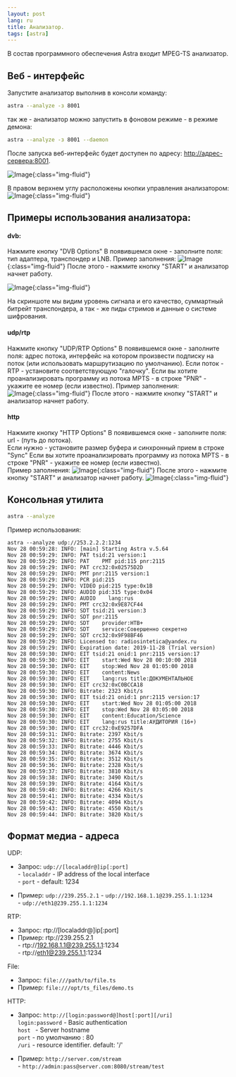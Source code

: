 ```yaml
---
layout: post
lang: ru
title: Анализатор. 
tags: [astra]
---
```


В состав программного обеспечения Astra входит MPEG-TS анализатор.
<!-- more -->

## Веб - интерфейс

Запустите анализатор выполнив в консоли команду:

``` sh
astra --analyze -з 8001
```

так же - анализатор можно запустить в фоновом режиме - в режиме демона:
``` sh
astra --analyze -з 8001 --daemon
```

После запуска веб-интерфейс будет доступен по адресу: <http://адрес-сервера:8001>. 

![Image](/assets/post-img/analyze.png){:class="img-fluid"}

В правом верхнем углу расположены кнопки управления  анализатором:  
![Image](/assets/post-img/analyze-buttons.png){:class="img-fluid"}

## Примеры использования анализатора: 

#### dvb:
Нажмите кнопку "DVB Options"
В появившемся окне - заполните поля: тип адаптера, транспондер и LNB.
Пример заполнения:
![Image](/assets/post-img/analyze-dvb-open.png){:class="img-fluid"}
После этого - нажмите кнопку "START" и анализатор начнет работу.

![Image](/assets/post-img/analyze-dvb.png){:class="img-fluid"}

На скриншоте мы видим уровень сигнала и его качество, суммартный битрейт транспондера, а так - же пиды стримов и данные о системе шифрования.

#### udp/rtp
Нажмите кнопку "UDP/RTP Options"
В появившемся окне - заполните поля: адрес потока, интерфейс на котором произвести подписку на поток (или использовать маршрутизацию по умолчанию). 
Если поток - RTP - установите соответствующую "галочку". 
Если вы хотите проанализировать программу из потока MPTS - в строке "PNR" - укажите ее номер (если известно). 
Пример заполнения:  
![Image](/assets/post-img/analyze-udp.png){:class="img-fluid"}
После этого - нажмите кнопку "START" и анализатор начнет работу.

#### http
Нажмите кнопку "HTTP Options"
В появившемся окне - заполните поля: url - (путь до потока).  
Если нужно - установите размер буфера и синхронный прием в строке "Sync" 
Если вы хотите проанализировать программу из потока MPTS - в строке "PNR" - укажите ее номер (если известно).  
Пример заполнения:
![Image](/assets/post-img/analyze-http-open.png){:class="img-fluid"}
После этого - нажмите кнопку "START" и анализатор начнет работу.
![Image](/assets/post-img/analyze-http.png){:class="img-fluid"}



## Консольная утилита

``` sh
astra --analyze
```
Пример использования:

```
astra --analyze udp://253.2.2.2:1234
Nov 28 00:59:28: INFO: [main] Starting Astra v.5.64
Nov 28 00:59:29: INFO: PAT tsid:21 version:1
Nov 28 00:59:29: INFO: PAT    PMT pid:115 pnr:2115
Nov 28 00:59:29: INFO: PAT crc32:0x02575D2D
Nov 28 00:59:29: INFO: PMT pnr:2115 version:1
Nov 28 00:59:29: INFO: PCR pid:215
Nov 28 00:59:29: INFO: VIDEO pid:215 type:0x1B
Nov 28 00:59:29: INFO: AUDIO pid:315 type:0x04
Nov 28 00:59:29: INFO: AUDIO    lang:rus
Nov 28 00:59:29: INFO: PMT crc32:0x9E87CF44
Nov 28 00:59:29: INFO: SDT tsid:21 version:3
Nov 28 00:59:29: INFO: SDT pnr:2115
Nov 28 00:59:29: INFO: SDT    provider:HTB+
Nov 28 00:59:29: INFO: SDT    service:Совершенно секретно
Nov 28 00:59:29: INFO: SDT crc32:0x9F98BF46
Nov 28 00:59:29: INFO: Licensed to: radiosintetica@yandex.ru
Nov 28 00:59:29: INFO: Expiration date: 2019-11-28 (Trial version)
Nov 28 00:59:30: INFO: EIT tsid:21 onid:1 pnr:2115 version:17
Nov 28 00:59:30: INFO: EIT    start:Wed Nov 28 00:10:00 2018
Nov 28 00:59:30: INFO: EIT    stop:Wed Nov 28 01:05:00 2018
Nov 28 00:59:30: INFO: EIT    content:News
Nov 28 00:59:30: INFO: EIT    lang:rus title:ДОКУМЕНТАЛЬНОЕ
Nov 28 00:59:30: INFO: EIT crc32:0xC0BCCA18
Nov 28 00:59:30: INFO: Bitrate: 2323 Kbit/s
Nov 28 00:59:30: INFO: EIT tsid:21 onid:1 pnr:2115 version:17
Nov 28 00:59:30: INFO: EIT    start:Wed Nov 28 01:05:00 2018
Nov 28 00:59:30: INFO: EIT    stop:Wed Nov 28 03:05:00 2018
Nov 28 00:59:30: INFO: EIT    content:Education/Science
Nov 28 00:59:30: INFO: EIT    lang:rus title:АУДИТОРИЯ (16+)
Nov 28 00:59:30: INFO: EIT crc32:0xE9257DFA
Nov 28 00:59:31: INFO: Bitrate: 2397 Kbit/s
Nov 28 00:59:32: INFO: Bitrate: 2755 Kbit/s
Nov 28 00:59:33: INFO: Bitrate: 4446 Kbit/s
Nov 28 00:59:34: INFO: Bitrate: 3674 Kbit/s
Nov 28 00:59:35: INFO: Bitrate: 3512 Kbit/s
Nov 28 00:59:36: INFO: Bitrate: 2328 Kbit/s
Nov 28 00:59:37: INFO: Bitrate: 3810 Kbit/s
Nov 28 00:59:38: INFO: Bitrate: 3490 Kbit/s
Nov 28 00:59:39: INFO: Bitrate: 4164 Kbit/s
Nov 28 00:59:40: INFO: Bitrate: 4266 Kbit/s
Nov 28 00:59:41: INFO: Bitrate: 4334 Kbit/s
Nov 28 00:59:42: INFO: Bitrate: 4094 Kbit/s
Nov 28 00:59:43: INFO: Bitrate: 4550 Kbit/s
Nov 28 00:59:44: INFO: Bitrate: 3820 Kbit/s
```
## Формат медиа - адреса

UDP:
 -  Запрос: `udp://[localaddr@]ip[:port]`  
             - `localaddr` - IP address of the local interface  
             - `port`      - default: 1234  

 -  Пример: `udp://239.255.2.1`
          - `udp://192.168.1.1@239.255.1.1:1234`  
          - `udp://eth1@239.255.1.1:1234`  

RTP:
 -  Запрос: rtp://[localaddr@]ip[:port]  
 -  Пример: rtp://239.255.2.1  
          - rtp://192.168.1.1@239.255.1.1:1234  
          - rtp://eth1@239.255.1.1:1234  

File:  
 -  Запрос: `file:///path/to/file.ts`  
 -  Пример: `file:///opt/ts_files/demo.ts`  

HTTP:  
 -  Запрос: `http://[login:password@]host[:port][/uri]`  
       `login:password` - Basic authentication  
              `host `     - Server hostname  
              `port`      - по умолчанию : 80  
              `/uri`      - resource identifier. default: '/'  

 -  Пример: `http://server.com/stream`  
         -  `http://admin:pass@server.com:8080/stream/test`  



